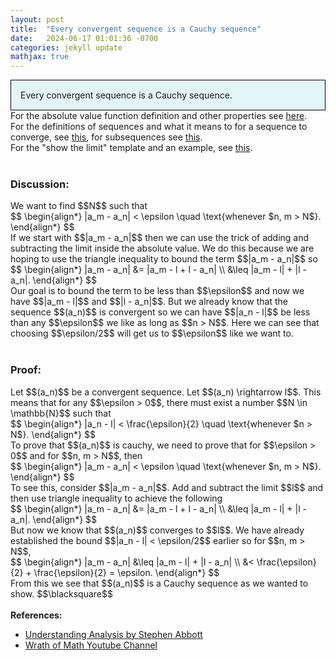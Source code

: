 ```yaml
---
layout: post
title:  "Every convergent sequence is a Cauchy sequence"
date:   2024-06-17 01:01:36 -0700
categories: jekyll update
mathjax: true
---
```

<div style="background-color: #E3F4F4; padding: 15px 15px 15px 15px; border:1px solid black;">
  Every convergent sequence is a Cauchy sequence.
</div>
<!------------------------------------------------------------------------------------>
For the absolute value function definition and other properties see <a href="https://strncat.github.io/jekyll/update/2024/05/26/analysis-absolute-value-properties.html">here</a>.
<br>
For the definitions of sequences and what it means to for a sequence to converge, see <a href="https://strncat.github.io/jekyll/update/2024/05/21/analysis-seq-definitions.html">this</a>, for subsequences see <a href="https://strncat.github.io/jekyll/update/2024/02/10/analysis-seq-subsequences.html">this</a>.
<br>
For the "show the limit" template and an example, see <a href="https://strncat.github.io/jekyll/update/2024/05/12/analysis-seq-limit-template.html">this</a>.
<br> 
<br>
<!------------------------------------------------------------------------------------>
<h3>Discussion:</h3>
We want to find $$N$$ such that 
<div>
	$$
	\begin{align*}
	|a_m - a_n| < \epsilon \quad \text{whenever $n, m > N$}.
	\end{align*}
	$$
</div>
If we start with $$|a_m - a_n|$$ then we can use the trick of adding and subtracting the limit inside the absolute value. We do this because we are hoping to use the triangle inequality to bound the term $$|a_m - a_n|$$ so
<div>
	$$
	\begin{align*}
	|a_m - a_n| &= |a_m - l + l - a_n| \\
	&\leq |a_m - l| + |l - a_n|.
	\end{align*}
	$$
</div>
Our goal is to bound the term to be less than $$\epsilon$$ and now we have $$|a_m - l|$$ and $$|l - a_n|$$. But we already know that the sequence $$(a_n)$$ is convergent so we can have $$|a_n - l|$$ be less than any $$\epsilon$$ we like as long as $$n > N$$. Here we can see that choosing $$\epsilon/2$$ will get us to $$\epsilon$$ like we want to.
<br> 
<br>
<!------------------------------------------------------------------------------------>
<h3>Proof:</h3>
Let $$(a_n)$$ be a convergent sequence. Let $$(a_n) \rightarrow l$$. This means that for any $$\epsilon > 0$$, there must exist a number $$N \in \mathbb{N}$$ such that
<div>
	$$
	\begin{align*}
	|a_n - l| < \frac{\epsilon}{2} \quad \text{whenever $n > N$}.
	\end{align*}
	$$
</div>
To prove that $$(a_n)$$ is cauchy, we need to prove that for $$\epsilon > 0$$ and for $$n, m > N$$, then
<div>
	$$
	\begin{align*}
	|a_m - a_n| < \epsilon \quad \text{whenever $n, m > N$}.
	\end{align*}
	$$
</div>
To see this, consider $$|a_m - a_n|$$. Add and subtract the limit $$l$$ and then use triangle inequality to achieve the following
<div>
	$$
	\begin{align*}
	|a_m - a_n| &= |a_m - l + l - a_n| \\
	&\leq |a_m - l| + |l - a_n|.
	\end{align*}
	$$
</div>
But now we know that $$(a_n)$$ converges to $$l$$. We have already established the bound $$|a_n - l| < \epsilon/2$$ earlier so for $$n, m > N$$,
<div>
	$$
	\begin{align*}
	|a_m - a_n| &\leq |a_m - l| + |l - a_n| \\
	&< \frac{\epsilon}{2} + \frac{\epsilon}{2} = \epsilon.
	\end{align*}
	$$
</div>
From this we see that $$(a_n)$$ is a Cauchy sequence as we wanted to show. $$\blacksquare$$
<br>
<br>
<!------------------------------------------------------------------------------------>
<b>References:</b>
<ul>
<li><a href="https://www.amazon.com/Understanding-Analysis-Undergraduate-Texts-Mathematics/dp/1493927116">Understanding Analysis by Stephen Abbott</a></li>
<li><a href="https://www.youtube.com/watch?v=1h_CErk0NFs">Wrath of Math Youtube Channel</a></li>
</ul>